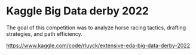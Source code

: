 # Kaggle Big Data derby 2022

The goal of this competition was to analyze horse racing tactics, drafting strategies, and path efficiency.

https://www.kaggle.com/code/rluyck/extensive-eda-big-data-derby-2022 

